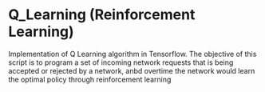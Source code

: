 # Q_Learning (Reinforcement Learning)
 Implementation of Q Learning algorithm in Tensorflow. The objective of this script is to program a set of incoming network requests that is being accepted or rejected by a network, anbd overtime the network would learn the optimal policy through reinforcement learning

